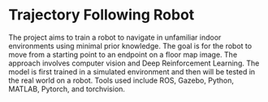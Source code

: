 # Trajectory Following Robot
The project aims to train a robot to navigate in unfamiliar indoor environments using minimal prior knowledge. The goal is for the robot to move from a starting point to an endpoint on a floor map image.
The approach involves computer vision and Deep Reinforcement Learning. The model is first trained in a simulated environment and then will be tested in the real world on a robot. Tools used include ROS, Gazebo, Python, MATLAB, Pytorch, and torchvision.
